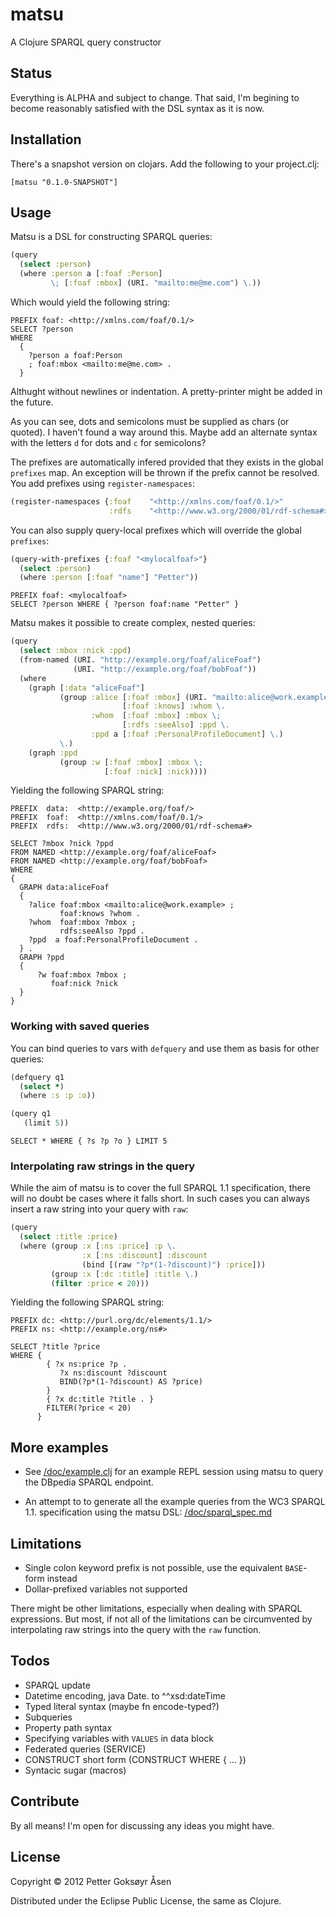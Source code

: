 # matsu

A Clojure SPARQL query constructor

## Status

Everything is ALPHA and subject to change. That said, I'm begining to become reasonably satisfied with the DSL syntax as it is now.

## Installation
There's a snapshot version on clojars. Add the following to your project.clj:
```
[matsu "0.1.0-SNAPSHOT"]
```
## Usage

Matsu is a DSL for constructing SPARQL queries:

```clojure
(query
  (select :person)
  (where :person a [:foaf :Person]
         \; [:foaf :mbox] (URI. "mailto:me@me.com") \.))
```

Which would yield the following string:

```sparql
PREFIX foaf: <http://xmlns.com/foaf/0.1/>
SELECT ?person
WHERE
  {
    ?person a foaf:Person
    ; foaf:mbox <mailto:me@me.com> .
  }
```

Althught without newlines or indentation. A pretty-printer might be added in the future.

As you can see, dots and semicolons must be supplied as chars (or quoted). I haven't found a way around this. Maybe add an alternate syntax with the letters `d` for dots and `c` for semicolons?

The prefixes are automatically infered provided that they exists in the global `prefixes` map. An exception will be thrown if the prefix cannot be resolved. You add prefixes using `register-namespaces`:
```clojure
(register-namespaces {:foaf    "<http://xmlns.com/foaf/0.1/>"
                      :rdfs    "<http://www.w3.org/2000/01/rdf-schema#>"})
```

You can also supply query-local prefixes which will override the global `prefixes`:

```clojure
(query-with-prefixes {:foaf "<mylocalfoaf>"}
  (select :person)
  (where :person [:foaf "name"] "Petter"))
```
```sparql
PREFIX foaf: <mylocalfoaf>
SELECT ?person WHERE { ?person foaf:name "Petter" }
```

Matsu makes it possible to create complex, nested queries:

```clojure
(query
  (select :mbox :nick :ppd)
  (from-named (URI. "http://example.org/foaf/aliceFoaf")
              (URI. "http://example.org/foaf/bobFoaf"))
  (where
    (graph [:data "aliceFoaf"]
           (group :alice [:foaf :mbox] (URI. "mailto:alice@work.example") \;
                         [:foaf :knows] :whom \.
                  :whom  [:foaf :mbox] :mbox \;
                         [:rdfs :seeAlso] :ppd \.
                  :ppd a [:foaf :PersonalProfileDocument] \.)
           \.)
    (graph :ppd
           (group :w [:foaf :mbox] :mbox \;
                     [:foaf :nick] :nick))))
```

Yielding the following SPARQL string:

```sparql
PREFIX  data:  <http://example.org/foaf/>
PREFIX  foaf:  <http://xmlns.com/foaf/0.1/>
PREFIX  rdfs:  <http://www.w3.org/2000/01/rdf-schema#>

SELECT ?mbox ?nick ?ppd
FROM NAMED <http://example.org/foaf/aliceFoaf>
FROM NAMED <http://example.org/foaf/bobFoaf>
WHERE
{
  GRAPH data:aliceFoaf
  {
    ?alice foaf:mbox <mailto:alice@work.example> ;
           foaf:knows ?whom .
    ?whom  foaf:mbox ?mbox ;
           rdfs:seeAlso ?ppd .
    ?ppd  a foaf:PersonalProfileDocument .
  } .
  GRAPH ?ppd
  {
      ?w foaf:mbox ?mbox ;
         foaf:nick ?nick
  }
}
```

### Working with saved queries
You can bind queries to vars with `defquery` and use them as basis for other queries:

```clojure
(defquery q1
  (select *)
  (where :s :p :o))

(query q1
   (limit 5))
```

```sparql
SELECT * WHERE { ?s ?p ?o } LIMIT 5
```

### Interpolating raw strings in the query
While the aim of matsu is to cover the full SPARQL 1.1 specification, there will no doubt be cases where it falls short. In such cases you can always insert a raw string into your query with `raw`:

```clojure
(query
  (select :title :price)
  (where (group :x [:ns :price] :p \.
                :x [:ns :discount] :discount
                (bind [(raw "?p*(1-?discount)") :price]))
         (group :x [:dc :title] :title \.)
         (filter :price < 20)))
```

Yielding the following SPARQL string:

```sparql
PREFIX dc: <http://purl.org/dc/elements/1.1/>
PREFIX ns: <http://example.org/ns#>

SELECT ?title ?price
WHERE {
        { ?x ns:price ?p .
           ?x ns:discount ?discount
           BIND(?p*(1-?discount) AS ?price)
        }
        { ?x dc:title ?title . }
        FILTER(?price < 20)
      }
```

## More examples

+ See [/doc/example.clj](https://github.com/boutros/matsu/blob/master/doc/example.clj) for an example REPL session using matsu to query the DBpedia SPARQL endpoint.

+ An attempt to to generate all the example queries from the WC3 SPARQL 1.1. specification using the matsu DSL: [/doc/sparql_spec.md](https://github.com/boutros/matsu/blob/master/doc/sparql_spec.md)

## Limitations
* Single colon keyword prefix is not possible, use the equivalent `BASE`-form instead
* Dollar-prefixed variables not supported

There might be other limitations, especially when dealing with SPARQL expressions. But most, if not all of the limitations can be circumvented by interpolating raw strings into the query with the `raw` function.

## Todos
* SPARQL update
* Datetime encoding, java Date. to ^^xsd:dateTime
* Typed literal syntax (maybe fn encode-typed?)
* Subqueries
* Property path syntax
* Specifying variables with `VALUES` in data block
* Federated queries (SERVICE)
* CONSTRUCT short form (CONSTRUCT WHERE { ... })
* Syntacic sugar (macros)

## Contribute

By all means! I'm open for discussing any ideas you might have.

## License

Copyright © 2012 Petter Goksøyr Åsen

Distributed under the Eclipse Public License, the same as Clojure.
